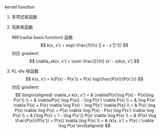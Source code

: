 kernel function



1. 多项式核函数



2. 高斯核函数

   RBF(radial basis function) 函数
   $$
   k(x, x') = exp(-\frac{1}{h} || x - x'||^2)
   $$
   对应 gradient:
   $$
   \nabla_xk(x, x') = \sum \frac{2}{h} (x' - x)k(x, x')
   $$

3. KL-div 核函数
   $$
   k(x, x') = k(P(x) - P(x')) = P(x) log{\frac{P(x)}{P(x')}}
   $$
   对应 gradient:
   $$
   \begin{aligned}
   \nabla_x k(x, x') = & \nabla(P(x)\log P(x) - P(x)\log P(x')) \\
   = & \nabla(P(x) \log P(x)) - \log P(x') \nabla P(x) \\
   = & \log P(x) \nabla P(x) + P(x) \nabla \log P(x) - \log P(x') \nabla P(x) \\
   = & P(x) \log P(x) \nabla \log P(x) + P(x) \nabla \log P(x) - P(x) \log P(x') \nabla \log P(x) \\
   = & (\log P(x) + 1 - \log P(x')) P(x) \nabla \log P(x) \\
   = & (P(x) \log \frac{P(x)}{P(x')} + P(x)) \nabla \log P(x) \\
   = & (k(x, x') + P(x) ) \nabla \log P(x)
   \end{aligned}
   $$
   